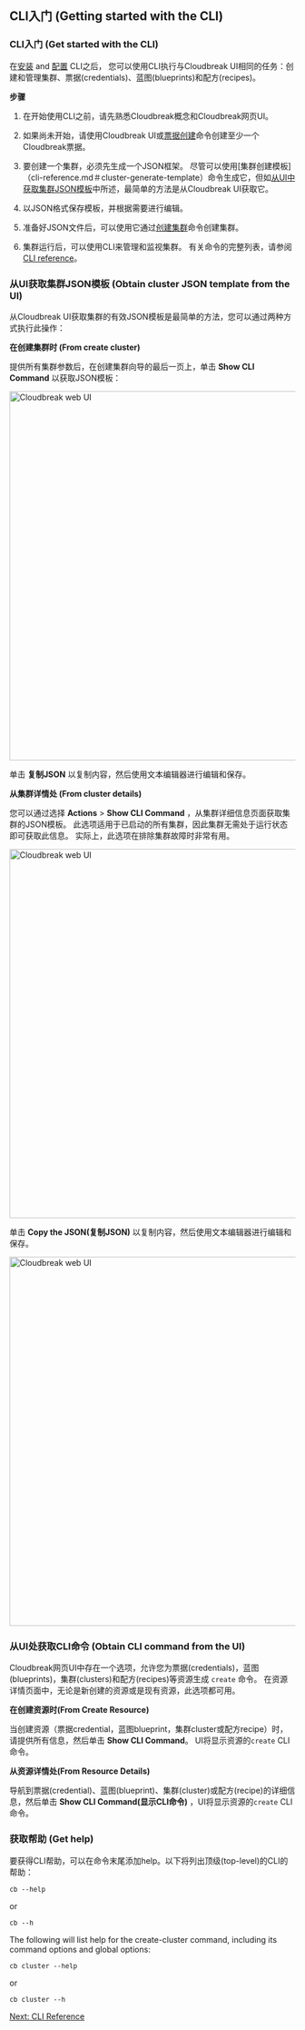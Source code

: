 ## CLI入门 (Getting started with the CLI)   

### CLI入门 (Get started with the CLI) 

在[安装](cli-install.md#install-the-cli) and [配置](cli-install.md#configure-the-cli) CLI之后， 您可以使用CLI执行与Cloudbreak UI相同的任务：创建和管理集群、票据(credentials)、蓝图(blueprints)和配方(recipes)。

**步骤**

1. 在开始使用CLI之前，请先熟悉Cloudbreak概念和Cloudbreak网页UI。

2. 如果尚未开始，请使用Cloudbreak UI或[票据创建](cli-reference.md＃credential-create)命令创建至少一个Cloudbreak票据。

3. 要创建一个集群，必须先生成一个JSON框架。 尽管可以使用[集群创建模板]（cli-reference.md＃cluster-generate-template）命令生成它，但如[从UI中获取集群JSON模板](#obtain-cluster-json-template-from-the-ui)中所述，最简单的方法是从Cloudbreak UI获取它。

4. 以JSON格式保存模板，并根据需要进行编辑。

5. 准备好JSON文件后，可以使用它通过[创建集群](cli-reference.md#cluster-create)命令创建集群。

6. 集群运行后，可以使用CLI来管理和监视集群。 有关命令的完整列表，请参阅[CLI reference](cli-reference.md)。

### 从UI获取集群JSON模板 (Obtain cluster JSON template from the UI)

从Cloudbreak UI获取集群的有效JSON模板是最简单的方法，您可以通过两种方式执行此操作：

**在创建集群时 (From create cluster)**

提供所有集群参数后，在创建集群向导的最后一页上，单击 **Show CLI Command** 以获取JSON模板：

<a href="../images/cb_cli-json-create-cluster2.png" target="_blank" title="click to enlarge"><img src="../images/cb_cli-json-create-cluster2.png" width="650" title="Cloudbreak web UI"></a>    

单击 **复制JSON** 以复制内容，然后使用文本编辑器进行编辑和保存。


**从集群详情处 (From cluster details)**

您可以通过选择 **Actions** > **Show CLI Command** ，从集群详细信息页面获取集群的JSON模板。 此选项适用于已启动的所有集群，因此集群无需处于运行状态即可获取此信息。 实际上，此选项在排除集群故障时非常有用。

<a href="../images/cb_cli-json-details1.png" target="_blank" title="click to enlarge"><img src="../images/cb_cli-json-details1.png" width="650" title="Cloudbreak web UI"></a>   

单击 **Copy the JSON(复制JSON)** 以复制内容，然后使用文本编辑器进行编辑和保存。

<a href="../images/cb_cli-json-details2.png" target="_blank" title="click to enlarge"><img src="../images/cb_cli-json-details2.png" width="650" title="Cloudbreak web UI"></a> 


### 从UI处获取CLI命令 (Obtain CLI command from the UI)

Cloudbreak网页UI中存在一个选项，允许您为票据(credentials)，蓝图(blueprints)，集群(clusters)和配方(recipes)等资源生成 `create` 命令。 在资源详情页面中，无论是新创建的资源或是现有资源，此选项都可用。
 

**在创建资源时(From Create Resource)**

当创建资源（票据credential，蓝图blueprint，集群cluster或配方recipe）时，请提供所有信息，然后单击 **Show CLI Command**。 UI将显示资源的`create` CLI命令。

**从资源详情处(From Resource Details)**

导航到票据(credential)、蓝图(blueprint)、集群(cluster)或配方(recipe)的详细信息，然后单击 **Show CLI Command(显示CLI命令)** ，UI将显示资源的`create` CLI命令。

### 获取帮助 (Get help)

要获得CLI帮助，可以在命令末尾添加help。以下将列出顶级(top-level)的CLI的帮助：

<pre><small>cb --help</small></pre>

or 

<pre><small>cb --h</small></pre>

The following will list help for the create-cluster command, including its command options and global options:

<pre><small>cb cluster --help</small></pre>

or

<pre><small>cb cluster --h</small></pre> 



<div class="next">
<a href="../cli-reference/index.html">Next: CLI Reference</a>
</div>
